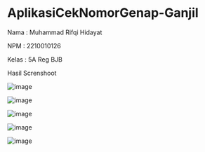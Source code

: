 # AplikasiCekNomorGenap-Ganjil

Nama : Muhammad Rifqi Hidayat

NPM : 2210010126

Kelas : 5A Reg BJB

Hasil Screnshoot

![image](https://github.com/user-attachments/assets/c772091b-0a22-4a20-8a72-92c2118f8252)

![image](https://github.com/user-attachments/assets/c3b2b189-3d4c-4846-839f-f90fafa6a42a)

![image](https://github.com/user-attachments/assets/f64e3a24-1460-42b1-ae15-3a0925fa14a8)

![image](https://github.com/user-attachments/assets/468260d4-408e-468a-bcb3-cc5bfad23fe9)

![image](https://github.com/user-attachments/assets/c8c835c4-269d-4e8b-b3e4-573eb2821899)
